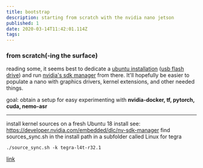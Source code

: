 ```yaml
---
title: bootstrap
description: starting from scratch with the nvidia nano jetson
published: 1
date: 2020-03-14T11:42:01.114Z
tags: 
---
```


### from scratch(-ing the surface)

reading some, it seems best to dedicate a [ubuntu installation](https://ubuntu.com/download/desktop) ([usb flash drive](https://linuxhint.com/run-ubuntu-18-04-from-usb-stick/)) and run [nvidia's sdk manager](https://developer.nvidia.com/nvidia-sdk-manager) from there. It'll hopefully be easier to populate a nano with graphics drivers, kernel extensions, and other needed things.

goal:
obtain a setup for easy experimenting with **nvidia-docker, tf, pytorch, cuda, nemo-asr**

---

install kernel sources on a fresh Ubuntu 18 install
see: https://developer.nvidia.com/embedded/dlc/nv-sdk-manager
find sources_sync.sh in the install path in a subfolder called Linux for tegra

`./source_sync.sh -k tegra-l4t-r32.1`

[link](https://devtalk.nvidia.com/default/topic/1055416/request-install-linux-headers-on-jetson-nano/?offset=9)
